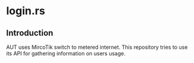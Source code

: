 # login.rs

## Introduction

AUT uses MircoTik switch to metered internet.
This repository tries to use its API for gathering information on users usage.
